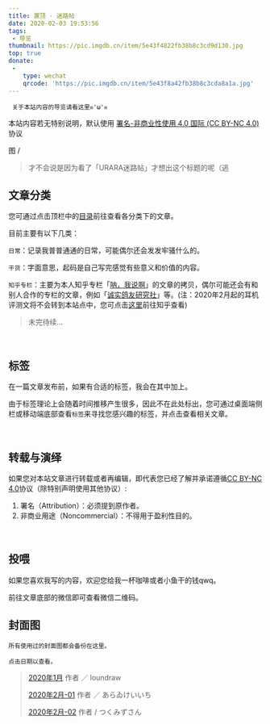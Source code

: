 ```yaml
---
title: 置顶 · 迷路帖
date: 2020-02-03 19:53:56
tags: 
 - 导览
thumbnail: https://pic.imgdb.cn/item/5e43f4822fb38b8c3cd9d130.jpg
top: true
donate:
 -
    type: wechat
    qrcode: 'https://pic.imgdb.cn/item/5e43f8a42fb38b8c3cda8a1a.jpg'
---
```

	 关于本站内容的导览请看这里ฅ'ω'ฅ
	 
<!--more-->


本站内容若无特别说明，默认使用 <a href="https://creativecommons.org/licenses/by-nc/4.0/" target="_blank">署名-非商业性使用 4.0 国际 (CC BY-NC 4.0)</a> 协议

图 / 

> 才不会说是因为看了「URARA迷路帖」才想出这个标题的呢（逃

## 文章分类
 
您可通过点击顶栏中的[目录](https://nek0ri.de/categories/)前往查看各分类下的文章。

目前主要有以下几类：

`日常`：记录我普普通通的日常，可能偶尔还会发发牢骚什么的。

`干货`：字面意思，起码是自己写完感觉有些意义和价值的内容。

`知乎专栏`：主要为本人知乎专栏「[呐，我说啊](https://zhuanlan.zhihu.com/mizai)」的文章的拷贝，偶尔可能还会有和别人合作的专栏的文章，例如「[诚实鸽友研究社](https://zhuanlan.zhihu.com/c_1201077258078953472)」等。(注：2020年2月起的耳机评测文将不会转到本站点中，您可点击[这里](https://zhuanlan.zhihu.com/p/95946435)前往知乎查看)

> 未完待续...

</br>

## 标签

在一篇文章发布前，如果有合适的标签，我会在其中加上。

由于标签理论上会随着时间推移产生很多，因此不在此处标出，您可通过桌面端侧栏或移动端底部查看`标签`来寻找您感兴趣的标签，并点击查看相关文章。

</br>

## 转载与演绎

如果您对本站文章进行转载或者再编辑，即代表您已经了解并承诺遵循<a href="https://creativecommons.org/licenses/by-nc/4.0/" target="_blank">CC BY-NC 4.0</a>协议（除特别声明使用其他协议）:

1. 署名（Attribution）：必须提到原作者。
2. 非商业用途（Noncommercial）：不得用于盈利性目的。

</br>

## 投喂

如果您喜欢我写的内容，欢迎您给我一杯咖啡或者小鱼干的钱qwq。

前往文章底部的微信即可查看微信二维码。

## 封面图

	所有使用过的封面图都会备份在这里。
	
	点击日期以查看。
	
> [2020年1月](https://pic.imgdb.cn/item/5e3d07f02fb38b8c3c03dcbd.jpg) 作者 ／ loundraw
> 
> [2020年2月-01](https://pic.imgdb.cn/item/5e3d07f02fb38b8c3c03dcbf.jpg) 作者 ／ あらゐけいいち
>
> [2020年2月-02](https://pic.imgdb.cn/item/5e43f4822fb38b8c3cd9d130.jpg) 作者 / つくみずさん